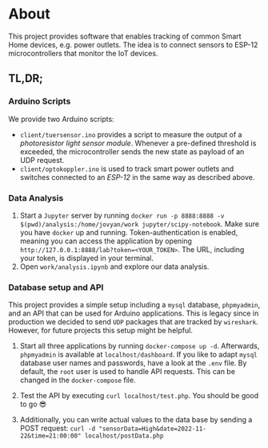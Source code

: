 # About

This project provides software that enables tracking of common Smart Home devices, e.g. power outlets. The idea is to connect sensors to ESP-12 microcontrollers that monitor the IoT devices.

## TL,DR;

### Arduino Scripts
We provide two Arduino scripts:
* `client/tuersensor.ino` provides a script to measure the output of a _photoresistor light sensor module_. Whenever a pre-defined threshold is exceeded, the microcontroller sends the new state as payload of an UDP request.
* `client/optokoppler.ino` is used to track smart power outlets and switches connected to an _ESP-12_ in the same way as described above.

### Data Analysis

1. Start a `Jupyter` server by running `docker run -p 8888:8888 -v $(pwd)/analysis:/home/jovyan/work jupyter/scipy-notebook`. Make sure you have `docker` up and running. Token-authentication is enabled, meaning you can access the application by opening `http://127.0.0.1:8888/lab?token=<YOUR_TOKEN>`. The URL, including your token, is displayed in your terminal.
2. Open `work/analysis.ipynb` and explore our data analysis.

### Database setup and API
This project provides a simple setup including a `mysql` database, `phpmyadmin`, and an API that can be used for Arduino applications. This is legacy since in production we decided to send `UDP` packages that are tracked by `wireshark`. However, for future projects this setup might be helpful.

1. Start all three applications by running `docker-compose up -d`. Afterwards, `phpmyadmin` is available at `localhost/dashboard`.
If you like to adapt `mysql` database user names and passwords, have a look at the `.env` file. By default, the `root` user is used to handle API requests. This can be changed in the `docker-compose` file.

2. Test the API by executing  `curl localhost/test.php`. You should be good to go :sunglasses:

3. Additionally, you can write actual values to the data base by sending a POST request: `curl -d "sensorData=High&date=2022-11-22&time=21:00:00" localhost/postData.php`